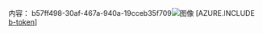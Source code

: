 内容： b57ff498-30af-467a-940a-19cceb35f709![图像](3adb43c0-0ba5-4f5f-bbf7-b7aa7a54d0db.png)
[AZURE.INCLUDE [b-token](598c6b36-7d8b-404b-b412-5361492d7be1.md)]
